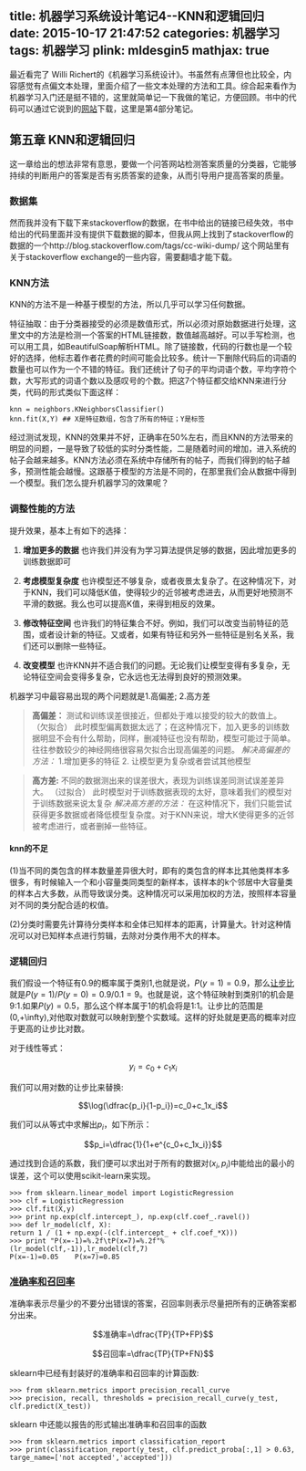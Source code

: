 title: 机器学习系统设计笔记4--KNN和逻辑回归
date: 2015-10-17 21:47:52
categories: 机器学习
tags: 机器学习
plink: mldesgin5
mathjax: true
---

最近看完了 Willi Richert的《机器学习系统设计》。书虽然有点薄但也比较全，内容感觉有点偏文本处理，里面介绍了一些文本处理的方法和工具。综合起来看作为机器学习入门还是挺不错的，这里就简单记一下我做的笔记，方便回顾。书中的代码可以通过它说到的[网站](https://www.packtpub.com/books/content/support/11704)下载，这里是第4部分笔记。

## 第五章 KNN和逻辑回归

这一章给出的想法非常有意思，要做一个问答网站检测答案质量的分类器，它能够持续的判断用户的答案是否有劣质答案的迹象，从而引导用户提高答案的质量。

### 数据集

然而我并没有下载下来stackoverflow的数据，在书中给出的链接已经失效，书中给出的代码里面并没有提供下载数据的脚本，但我从网上找到了stackoverflow的数据的一个http://blog.stackoverflow.com/tags/cc-wiki-dump/ 这个网站里有关于stackoverflow exchange的一些内容，需要翻墙才能下载。

### KNN方法

KNN的方法不是一种基于模型的方法，所以几乎可以学习任何数据。

特征抽取：由于分类器接受的必须是数值形式，所以必须对原始数据进行处理，这里文中的方法是检测一个答案的HTML链接数，数值越高越好。可以手写检测，也可以用工具，如BeautifulSoap解析HTML。除了链接数，代码的行数也是一个较好的选择，他标志着作者花费的时间可能会比较多。统计一下删除代码后的词语的数量也可以作为一个不错的特征。我们还统计了句子的平均词语个数，平均字符个数，大写形式的词语个数以及感叹号的个数。把这7个特征都交给KNN来进行分类，代码的形式类似下面这样：

```
knn = neighbors.KNeighborsClassifier()
knn.fit(X,Y) ## X是特征数组，包含了所有的特征；Y是标签
```

经过测试发现，KNN的效果并不好，正确率在50%左右，而且KNN的方法带来的明显的问题，一是导致了较低的实时分类性能，二是随着时间的增加，进入系统的帖子会越来越多。KNN方法必须在系统中存储所有的帖子，而我们得到的帖子越多，预测性能会越慢。这跟基于模型的方法是不同的，在那里我们会从数据中得到一个模型。我们怎么提升机器学习的效果呢？

### 调整性能的方法

提升效果，基本上有如下的选择：

1. **增加更多的数据**  也许我们并没有为学习算法提供足够的数据，因此增加更多的训练数据即可

2. **考虑模型复杂度**  也许模型还不够复杂，或者夜景太复杂了。在这种情况下，对于KNN，我们可以降低K值，使得较少的近邻被考虑进去，从而更好地预测不平滑的数据。我么也可以提高K值，来得到相反的效果。

3. **修改特征空间**  也许我们的特征集合不好。例如，我们可以改变当前特征的范围，或者设计新的特征。又或者，如果有特征和另外一些特征是别名关系，我们还可以删除一些特征。

4. **改变模型**  也许KNN并不适合我们的问题。无论我们让模型变得有多复杂，无论特征空间会变得多复杂，它永远也无法得到良好的预测效果。

机器学习中最容易出现的两个问题就是1.高偏差; 2.高方差

> **高偏差：** 测试和训练误差很接近，但都处于难以接受的较大的数值上。 （欠拟合） 此时模型偏离数据太远了；在这种情况下，加入更多的训练数据明显不会有什么帮助，同样，删减特征也没有帮助，模型可能过于简单。往往参数较少的神经网络很容易欠拟合出现高偏差的问题。
> *解决高偏差的方法：*
>  1.增加更多的特征 2. 让模型更为复杂或者尝试其他模型

> **高方差:** 不同的数据测出来的误差很大，表现为训练误差同测试误差差异大。 （过拟合） 此时模型对于训练数据表现的太好，意味着我们的模型对于训练数据来说太复杂
> *解决高方差的方法：*
> 在这种情况下，我们只能尝试获得更多数据或者降低模型复杂度。对于KNN来说，增大K使得更多的近邻被考虑进行，或者删掉一些特征。

#### knn的不足
(1)当不同的类包含的样本数量差异很大时，即有的类包含的样本比其他类样本多很多，有时候输入一个和小容量类同类型的新样本，该样本的k个邻居中大容量类的样本占大多数，从而导致误分类。这种情况可以采用加权的方法，按照样本容量对不同的类分配合适的权值。

(2)分类时需要先计算待分类样本和全体已知样本的距离，计算量大。针对这种情况可以对已知样本点进行剪辑，去除对分类作用不大的样本。

### 逻辑回归

我们假设一个特征有0.9的概率属于类别1,也就是说，$P(y=1)=0.9$，那么[让步比](https://en.wikipedia.org/wiki/Odds_ratio)就是$P(y=1)/P(y=0)=0.9/0.1=9$。也就是说，这个特征映射到类别1的机会是9:1.如果$P(y)=0.5$，那么这个样本属于1的机会将是1:1。让步比的范围是(0,+\infty),对他取对数就可以映射到整个实数域。这样的好处就是更高的概率对应于更高的让步比对数。

对于线性等式：

$$y_i=c_0+c_1x_i$$

我们可以用对数的让步比来替换:

$$\log(\dfrac{p_i}{1-p_i})=c_0+c_1x_i$$

我们可以从等式中求解出$p_i$，如下所示：

$$p_i=\dfrac{1}{1+e^{c_0+c_1x_i}}$$

通过找到合适的系数，我们便可以求出对于所有的数据对$(x_i,p_i)$中能给出的最小的误差，这个可以使用scikit-learn来实现。

```
>>> from sklearn.linear_model import LogisticRegression
>>> clf = LogisticRegression
>>> clf.fit(X,y)
>>> print np.exp(clf.intercept_), np.exp(clf.coef_.ravel())
>>> def lr_model(clf, X):
return 1 / (1 + np.exp(-(clf.intercept_ + clf.coef_*X)))
>>> print "P(x=-1)=%.2f\tP(x=7)=%.2f"%(lr_model(clf,-1)),lr_model(clf,7)
P(x=-1)=0.05    P(x=7)=0.85
```

### [准确率和召回率](https://en.wikipedia.org/wiki/Precision_and_recall)

准确率表示尽量少的不要分出错误的答案，召回率则表示尽量把所有的正确答案都分出来。

$$准确率=\dfrac{TP}{TP+FP}$$

$$召回率=\dfrac{TP}{TP+FN}$$

sklearn中已经有封装好的准确率和召回率的计算函数:

```
>>> from sklearn.metrics import precision_recall_curve
>>> precision, recall, thresholds = precision_recall_curve(y_test, clf.predict(X_test))
```

sklearn 中还能以报告的形式输出准确率和召回率的函数

```
>>> from sklearn.metrics import classification_report
>>> print(classification_report(y_test, clf.predict_proba[:,1] > 0.63,
targe_name=['not accepted','accepted']))
```
